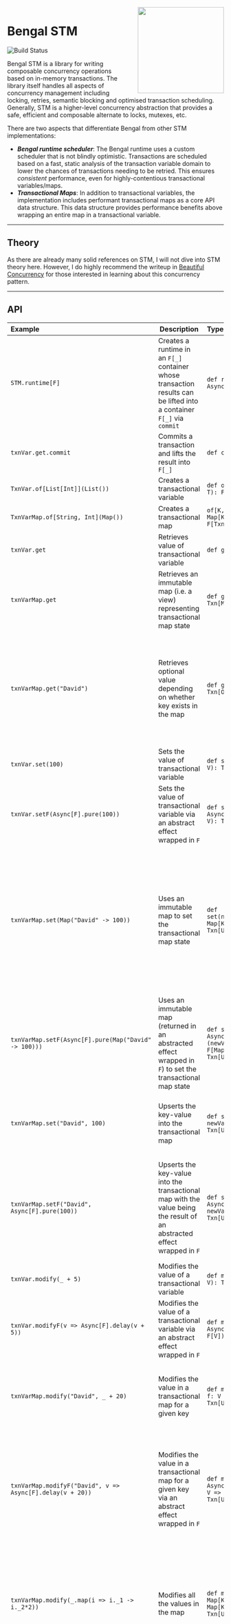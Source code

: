 <img align="right" src="https://github.com/gvonness/bengal-stm/blob/main/docs/assets/logo.svg?raw=true" height="200px" style="padding-left: 20px"/>

# Bengal STM
![Build Status](https://github.com/gvonness/bengal-stm/actions/workflows/build.yml/badge.svg)

Bengal STM is a library for writing composable concurrency operations based on in-memory transactions. The library itself handles all aspects of concurrency management including locking, retries, semantic blocking and optimised transaction scheduling. Generally, STM is a higher-level concurrency abstraction that provides a safe, efficient and composable alternate to locks, mutexes, etc. 

There are two aspects that differentiate Bengal from other STM implementations:
* ***Bengal runtime scheduler***: The Bengal runtime uses a custom scheduler that is not blindly optimistic. Transactions are scheduled based on a fast, static analysis of the transaction variable domain to lower the chances of transactions needing to be retried. This ensures _consistent_ performance, even for highly-contentious transactional variables/maps.
* ***Transactional Maps***: In addition to transactional variables, the implementation includes performant transactional maps as a core API data structure. This data structure provides performance benefits above wrapping an entire map in a transactional variable.

---

## Theory

As there are already many solid references on STM, I will not dive into STM theory here. However, I do highly recommend the writeup in [Beautiful Concurrency](https://www.microsoft.com/en-us/research/wp-content/uploads/2016/02/beautiful.pdf) for those interested in learning about this concurrency pattern.

---

## API

| Example                                                              | Description                                                                                                           | Type Signature                                                          | Notes                                                                                                                                                                                                                                                                                                                                                                                                                                                                                                                                |
|:---------------------------------------------------------------------|-----------------------------------------------------------------------------------------------------------------------|:------------------------------------------------------------------------|:-------------------------------------------------------------------------------------------------------------------------------------------------------------------------------------------------------------------------------------------------------------------------------------------------------------------------------------------------------------------------------------------------------------------------------------------------------------------------------------------------------------------------------------|
| `STM.runtime[F]`                                                     | Creates a runtime in an `F[_]` container whose transaction results can be lifted into a container `F[_]` via `commit` | ```def runtime[F[_]: Async]: F[STM[F]]```                               |  |
| `txnVar.get.commit`                                                  | Commits a transaction and lifts the result into `F[_]`                                                                | ```def commit: F[V]```                                                  |                                                                                                                                                                                                                                                                                                                                                                                                                                                                                                                                      |
| `TxnVar.of[List[Int]](List())`                                       | Creates a transactional variable                                                                                      | ```def of[T](value: T): F[TxnVar[T]]```                                 |                                                                                                                                                                                                                                                                                                                                                                                                                                                                                                                                      |
| `TxnVarMap.of[String, Int](Map())`                                   | Creates a transactional map                                                                                           | ```of[K, V](valueMap: Map[K, V]): F[TxnVarMap[K, V]]```                 |                                                                                                                                                                                                                                                                                                                                                                                                                                                                                                                                      |
| `txnVar.get`                                                         | Retrieves value of transactional variable                                                                             | ```def get: Txn[V]```                                                   |                                                                                                                                                                                                                                                                                                                                                                                                                                                                                                                                      |
| `txnVarMap.get`                                                      | Retrieves an immutable map (i.e. a view) representing transactional map state                                         | ```def get: Txn[Map[K, V]]```                                           | Performance-wise it is better to retrieve individual keys instead of acquiring the entire map                                                                                                                                                                                                                                                                                                                                                                                                                                        |
| `txnVarMap.get("David")`                                             | Retrieves optional value depending on whether key exists in the map                                                   | ```def get(key: K): Txn[Option[V]]```                                   | Will raise an error if the key is never created (previously or current transaction). A `None` is returned if the value has been deleted in the current transaction.                                                                                                                                                                                                                                                                                                                                                                  |
| `txnVar.set(100)`                                                    | Sets the value of transactional variable                                                                              | ```def set(newValue: V): Txn[Unit]```                                   |                                                                                                                                                                                                                                                                                                                                                                                                                                                                                                                                      |
| `txnVar.setF(Async[F].pure(100))`                                    | Sets the value of transactional variable via an abstract effect wrapped in `F`                                        | ```def setF[F[_]: Async](newValue: V): Txn[Unit]```                     | Need to ensure `F[V]` does not encapsulate side-effects                                                                                                                                                                                                                                                                                                                                                                                                                                                                              |
| `txnVarMap.set(Map("David" -> 100))`                                 | Uses an immutable map to set the transactional map state                                                              | ```def set(newValueMap: Map[K, V]): Txn[Unit]```                        | Performance-wise it is better to set individual keys instead of setting the entire map in this manner. <br/><br/>This operation will create/delete key-values as needed to update the state of the map.                                                                                                                                                                                                                                                                                                                              |
| `txnVarMap.setF(Async[F].pure(Map("David" -> 100)))`                 | Uses an immutable map (returned in an abstracted effect wrapped in `F`) to set the transactional map state            | ```def setF[F[_]: Async](newValueMap: F[Map[K, V]]): Txn[Unit]```       | Need to ensure `F[V]` does not encapsulate side-effects                                                                                                                                                                                                                                                                                                                                                                                                                                                                              |
| `txnVarMap.set("David", 100)`                                        | Upserts the key-value into the transactional map                                                                      | ```def set(key: K, newValue: V): Txn[Unit]```                           | Will create the key-value in the transactional map, if the key was not present                                                                                                                                                                                                                                                                                                                                                                                                                                                       |
| `txnVarMap.setF("David", Async[F].pure(100))`                        | Upserts the key-value into the transactional map with the value being the result of an abstracted effect wrapped in `F` | ```def setF[F[_]: Async](key: K, newValue: F[V]): Txn[Unit]```          | Will create the key-value in the transactional map, if the key was not present<br/><br/>Need to ensure `F[V]` does not encapsulate side-effects                                                                                                                                                                                                                                                                                                                                                                                      |
| `txnVar.modify(_ + 5)`                                               | Modifies the value of a transactional variable                                                                        | ```def modify(f: V => V): Txn[Unit]```                                  |                                                                                                                                                                                                                                                                                                                                                                                                                                                                                                                                      |
| `txnVar.modifyF(v => Async[F].delay(v + 5))`                         | Modifies the value of a transactional variable via an abstract effect wrapped in `F`                                  | ```def modifyF[F[_]: Async](f: V => F[V]): Txn[Unit]```                 | Need to ensure `F[V]` does not encapsulate side-effects                                                                                                                                                                                                                                                                                                                                                                                                                                                                              |
| `txnVarMap.modify("David", _ + 20)`                                  | Modifies the value in a transactional map for a given key                                                             | ```def modify(key: K, f: V => V): Txn[Unit]```                          | Will throw an error if the `key` is not present in the map (or has been deleted in the current transaction)                                                                                                                                                                                                                                                                                                                                                                                                                          |
| `txnVarMap.modifyF("David", v => Async[F].delay(v + 20))`            | Modifies the value in a transactional map for a given key via an abstract effect wrapped in `F`                       | ```def modifyF[F[_]: Async](key: K, f: V => F[V]): Txn[Unit]```         | Will throw an error if the `key` is not present in the map (or has been deleted in the current transaction)<br/><br/>Need to ensure `F[V]` does not encapsulate side-effects                                                                                                                                                                                                                                                                                                                                                         |
| `txnVarMap.modify(_.map(i => i._1 -> i._2*2))`                       | Modifies all the values in the map                                                                                    | ```def modify(f: Map[K, V] => Map[K, V]): Txn[Unit]```                  | Transform can create/delete entries.<br/><br/>Again, for performance it is better to work with individual key-value pairs instead of manipulating map views                                                                                                                                                                                                                                                                                                                                                                          |
| `txnVarMap.modifyF(m => Async[F].delay(m.map(i => i._1 -> i._2*2)))` | Modifies all the values in the map via an abstract effect wrapped in `F`                                              | ```def modifyF[F[_]: Async](f: Map[K, V] => F[Map[K, V]]): Txn[Unit]``` | Transform can create/delete entries.<br/><br/>Again, for performance it is better to work with individual key-value pairs instead of manipulating map views      <br/><br/>Need to ensure `F[V]` does not encapsulate side-effects                                                                                                                                                                                                                                                                                                   |
| `txnVarMap.remove("David")`                                          | Removes a key-value from the transactional map                                                                        | ```def remove(key: K): Txn[Unit]```                                     | Will throw an error if the key doesn't actually exist in the map (to be consistent with `get` behaviour)                                                                                                                                                                                                                                                                                                                                                                                                                             |
| `pure(10)`                                                           | Lifts a value into a transactional monad                                                                              | ```def pure[V](value: V): Txn[V]```                                     |                                                                                                                                                                                                                                                                                                                                                                                                                                                                                                                                      |
| `delay(10+2)`                                                        | Lifts a computation into a transactional monad (by-name value)                                                        | ```def delay[V](value: => V): Txn[V]```                                 | Argument will be evaluated every time a transaction is attempted. It is not advised to use with side effects.                                                                                                                                                                                                                                                                                                                                                                                                                        |
| `abort(new RuntimeException("foo"))`                                 | Aborts the current transaction                                                                                        | ```def abort(ex: Throwable): Txn[Unit]```                               | Variables/Maps changes in the transaction will not be changed if the transaction is aborted                                                                                                                                                                                                                                                                                                                                                                                                                                          |
| `txn.handleErrorWith(_ => pure("bar"))`                              | Absorbs an error/abort and remaps to another transaction (of the same wrapped type)                                   | ```def handleErrorWith(f: Throwable => Txn[V]): Txn[V]```               |                                                                                                                                                                                                                                                                                                                                                                                                                                                                                                                                      |
| `waitFor(value > 10)`                                                | Semantically blocks a transaction until a condition is met                                                            | ```def waitFor(predicate: => Boolean): Txn[Unit]```                     | Blocking is only semantic (i.e. not locking up a thread while waiting)<br/><br/>This is implemented via retries that are initiated via variable/map updates. One can specify the `retryMaxWait` to facilitate backstop polling for these retries, but this is _not_ recommended (i.e. indicates side-effects are impacting predicate)                                                                                                                                                                                                |

### Example
Note in the below that the [better-monadic-for](https://github.com/oleg-py/better-monadic-for) compiler plugin is used to expose the STM runtime as an implicit in the monadic computation. This is avoids the use of `unsafeRunSync` to expose the runtime instance, while not requiring the runtime to be explicitly passed to the sub-programs.

```scala
import bengal.stm.STM
import bengal.stm.model._
import bengal.stm.syntax.all._

import cats.effect.{IO, IOApp}

import scala.concurrent.duration._

object Main extends IOApp.Simple {

  def run: IO[Unit] = {
    def createAccount(
                       name: String,
                       initialBalance: Int,
                       accounts: TxnVarMap[IO, String, Int]
                     )(implicit stm: STM[IO]): IO[Unit] =
      accounts.set(name, initialBalance).commit

    def transferFunds(
                       accounts: TxnVarMap[IO, String, Int],
                       bankOpen: TxnVar[IO, Boolean],
                       to: String,
                       from: String,
                       amount: Int
                     )(implicit stm: STM[IO]): IO[Unit] =
      (for {
        balance    <- accounts.get(from)
        isBankOpen <- bankOpen.get
        _          <- STM[IO].waitFor(isBankOpen)
        _          <- STM[IO].waitFor(balance.exists(_ >= amount))
        _          <- accounts.modify(from, _ - amount)
        _          <- accounts.modify(to, _ + amount)
      } yield ()).commit

    def openBank(
                  bankOpen: TxnVar[IO, Boolean]
                )(implicit stm: STM[IO]): IO[Unit] =
      for {
        _ <- IO.sleep(1000.millis)
        _ <- IO(println("Bank Open!"))
        _ <- bankOpen.set(true).commit
      } yield ()

    def printAccounts(
                       accounts: TxnVarMap[IO, String, Int]
                     )(implicit stm: STM[IO]): IO[Unit] =
      for {
        accounts <- accounts.get.commit
        _ <- IO {
          accounts.toList.foreach { acc =>
            println(s"${acc._1}: ${acc._2}")
          }
        }
      } yield ()

    for {
      implicit0(stm: STM[IO]) <- STM.runtime[IO]
      bankOpen                <- TxnVar.of(false)
      accounts                <- TxnVarMap.of[IO, String, Int](Map())
      _                       <- createAccount("David", 100, accounts)
      _                       <- createAccount("Sasha", 0, accounts)
      _                       <- printAccounts(accounts)
      _                       <- openBank(bankOpen).start
      _                       <- transferFunds(accounts, bankOpen, "Sasha", "David", 100)
      _                       <- printAccounts(accounts)
    } yield ()
  }
}
```

---
---

## PR FAQ
### What is a PR FAQ?
Take a look at [the Medium article on PR FAQs](https://medium.com/agileinsider/press-releases-for-product-managers-everything-you-need-to-know-942485961e31) for a good overview of the concept. I have taken some liberties with the formatting, but I generally like the concept of a living FAQ to help introduce products.

### Why another STM implementation?
I found that blindly optimistic execution strategies led to very poor performance of STM in a number of production scenarios. The situation could only be remedied by sequentially executing queued transactions within a given runtime. I.e. the transactional nature of STM became moot, as I was essentially reducing concurrent execution back down to sequential execution. Thus, I decided to build an STM backed by a scheduler that was more conducive to handling high-contention scenarios, while still being genuinely concurrent. 

Beyond the scheduler, I also wanted to explore adding `Map` as a fundamental transactional data structure to analogise the concept of an index in a DB. This presents some interesting challenges with scheduling around structural (i.e. the 'CRD' in 'CRUD') updates to the map itself, but it's a data structure I just found to be very useful in transactional contexts.

### Why not just contribute to another project?
Indeed, [cats-stm](https://timwspence.github.io/cats-stm/) already exists and provides a nice STM implementation for Cats Effect (Try it!).

Given the requirements I had for the transaction scheduler, I decided that the underpinning implementation would be quite different than cats-stm. In particular, this implementation is based on [Free Monads](https://typelevel.org/cats/datatypes/freemonad.html) that use different interpreters for static analysis and building the transactional log. 

Also, while APIs are quite similar, there are some differences between Bengal and cats-stm. For example, cats-stm has a way to bypass retries with `orElse`, which is not something present in Bengal (this is an intentional design decision). Also, initialisation of `TxnVar` and `TxnVarMap` happen outside the context of the `Txn[_]` monad.

### Why isn't there a way to bypass `waitFor`?
I wanted `waitFor` to have a clear semantic delineation from an `if` statement in the monadic construction. While there is arguably a missed opportunity to define a canonical Semigroup via such a bypass, I have opted for a simpler API (for the time being).

In addition to this, Bengal short-circuits the rest of the monadic evaluation when encountering a failed `waitFor` predicate. This performance optimisation is not possible if we need to search the computation spec for a `waitFor` bypass.

### Why 'Bengal'?
Bengals are a very playful and active cat breed. I figured the name worked for something built on Cats ;).